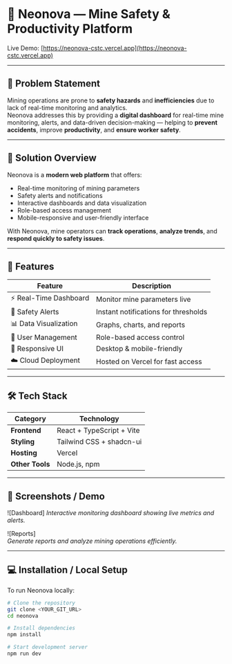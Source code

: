 # 🌌 Neonova — Mine Safety & Productivity Platform



Live Demo: [https://neonova-cstc.vercel.app](https://neonova-cstc.vercel.app)

---

## 📝 Problem Statement

Mining operations are prone to **safety hazards** and **inefficiencies** due to lack of real-time monitoring and analytics.  
Neonova addresses this by providing a **digital dashboard** for real-time mine monitoring, alerts, and data-driven decision-making — helping to **prevent accidents**, improve **productivity**, and **ensure worker safety**.

---

## 🚀 Solution Overview

Neonova is a **modern web platform** that offers:

- Real-time monitoring of mining parameters  
- Safety alerts and notifications  
- Interactive dashboards and data visualization  
- Role-based access management  
- Mobile-responsive and user-friendly interface  

With Neonova, mine operators can **track operations**, **analyze trends**, and **respond quickly to safety issues**.

---

## 🧠 Features

| Feature | Description |
|---------|-------------|
| ⚡ Real-Time Dashboard | Monitor mine parameters live |
| 🔔 Safety Alerts | Instant notifications for thresholds |
| 📊 Data Visualization | Graphs, charts, and reports |
| 👤 User Management | Role-based access control |
| 📱 Responsive UI | Desktop & mobile-friendly |
| ☁️ Cloud Deployment | Hosted on Vercel for fast access |

---

## 🛠 Tech Stack

| Category | Technology |
|----------|------------|
| **Frontend** | React + TypeScript + Vite |
| **Styling** | Tailwind CSS + shadcn-ui |
| **Hosting** | Vercel |
| **Other Tools** | Node.js, npm |

---

## 🎨 Screenshots / Demo

![Dashboard]
*Interactive monitoring dashboard showing live metrics and alerts.*

![Reports]  
*Generate reports and analyze mining operations efficiently.*



---

## 💻 Installation / Local Setup

To run Neonova locally:

```bash
# Clone the repository
git clone <YOUR_GIT_URL>
cd neonova

# Install dependencies
npm install

# Start development server
npm run dev
